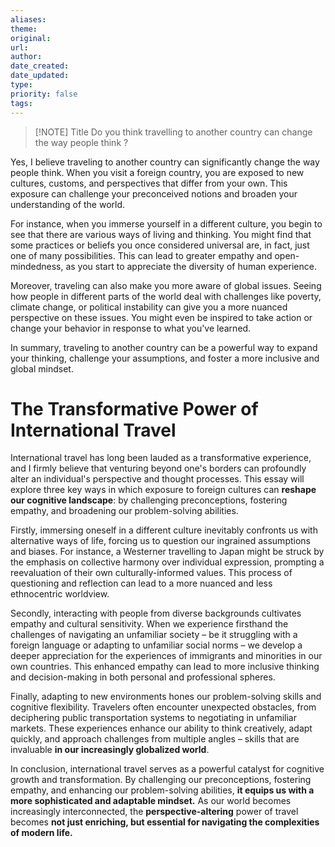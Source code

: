 ```yaml
---
aliases: 
theme: 
original: 
url: 
author: 
date_created: 
date_updated: 
type: 
priority: false
tags:
---
```


> [!NOTE] Title
> Do you think travelling to another country can change the way people think ?

Yes, I believe traveling to another country can significantly change the way people think. When you visit a foreign country, you are exposed to new cultures, customs, and perspectives that differ from your own. This exposure can challenge your preconceived notions and broaden your understanding of the world.

For instance, when you immerse yourself in a different culture, you begin to see that there are various ways of living and thinking. You might find that some practices or beliefs you once considered universal are, in fact, just one of many possibilities. This can lead to greater empathy and open-mindedness, as you start to appreciate the diversity of human experience.

Moreover, traveling can also make you more aware of global issues. Seeing how people in different parts of the world deal with challenges like poverty, climate change, or political instability can give you a more nuanced perspective on these issues. You might even be inspired to take action or change your behavior in response to what you've learned.

In summary, traveling to another country can be a powerful way to expand your thinking, challenge your assumptions, and foster a more inclusive and global mindset.


# The Transformative Power of International Travel

International travel has long been lauded as a transformative experience, and I firmly believe that venturing beyond one's borders can profoundly alter an individual's perspective and thought processes. This essay will explore three key ways in which exposure to foreign cultures can **reshape our cognitive landscape**: by challenging preconceptions, fostering empathy, and broadening our problem-solving abilities.

Firstly, immersing oneself in a different culture inevitably confronts us with alternative ways of life, forcing us to question our ingrained assumptions and biases. For instance, a Westerner travelling to Japan might be struck by the emphasis on collective harmony over individual expression, prompting a reevaluation of their own culturally-informed values. This process of questioning and reflection can lead to a more nuanced and less ethnocentric worldview.

Secondly, interacting with people from diverse backgrounds cultivates empathy and cultural sensitivity. When we experience firsthand the challenges of navigating an unfamiliar society – be it struggling with a foreign language or adapting to unfamiliar social norms – we develop a deeper appreciation for the experiences of immigrants and minorities in our own countries. This enhanced empathy can lead to more inclusive thinking and decision-making in both personal and professional spheres.

Finally, adapting to new environments hones our problem-solving skills and cognitive flexibility. Travelers often encounter unexpected obstacles, from deciphering public transportation systems to negotiating in unfamiliar markets. These experiences enhance our ability to think creatively, adapt quickly, and approach challenges from multiple angles – skills that are invaluable **in our increasingly globalized world**.

In conclusion, international travel serves as a powerful catalyst for cognitive growth and transformation. By challenging our preconceptions, fostering empathy, and enhancing our problem-solving abilities, **it equips us with a more sophisticated and adaptable mindset.** As our world becomes increasingly interconnected, the **perspective-altering** power of travel becomes **not just enriching, but essential for navigating the complexities of modern life.**